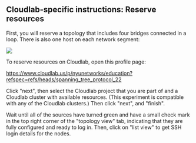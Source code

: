 ## Cloudlab-specific instructions: Reserve resources

First, you will reserve a topology that includes four bridges connected in a loop. There is also one host on each network segment:

![](spanning-tree-topo.svg)

To reserve resources on Cloudlab, open this profile page:

https://www.cloudlab.us/p/nyunetworks/education?refspec=refs/heads/spanning_tree_protocol_22

Click "next", then select the Cloudlab project that you are part of and a Cloudlab cluster with available resources. (This experiment is compatible with any of the Cloudlab clusters.) Then click "next", and "finish".

Wait until all of the sources have turned green and have a small check mark in the top right corner of the "topology view" tab, indicating that they are fully configured and ready to log in. Then, click on "list view" to get SSH login details for the nodes.